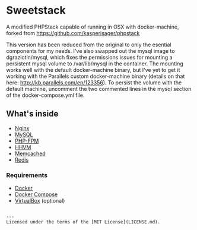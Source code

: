 # Sweetstack

A modified PHPStack capable of running in OSX with docker-machine, forked from https://github.com/kasperisager/phpstack

This version has been reduced from the original to only the esential components for my needs.  I've also swapped out the mysql image to dgraziotin/mysql, which fixes the permissions issues for mounting a persistent mysql volume to /var/lib/mysql in the container.  The mounting works well with the default docker-machine binary, but I've yet to get it working with the Parallels custom docker-machine binary (details on that here:  http://kb.parallels.com/en/123356).  To persist the volume with the default machine, uncomment the two commented lines in the mysql section of the docker-compose.yml file.

## What's inside

* [Nginx](http://nginx.org/)
* [MySQL](http://www.mysql.com/)
* [PHP-FPM](http://php-fpm.org/)
* [HHVM](http://www.hhvm.com/)
* [Memcached](http://memcached.org/)
* [Redis](http://redis.io/)

### Requirements

* [Docker](https://docker.com/)
* [Docker Compose](http://docs.docker.com/compose/)
* [VirtualBox](https://www.virtualbox.org/) (optional)
```

---
Licensed under the terms of the [MIT License](LICENSE.md).
